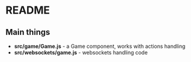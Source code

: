 # README

## Main things

- **src/game/Game.js** - a Game component, works with actions handling
- **src/websockets/game.js** - websockets handling code
